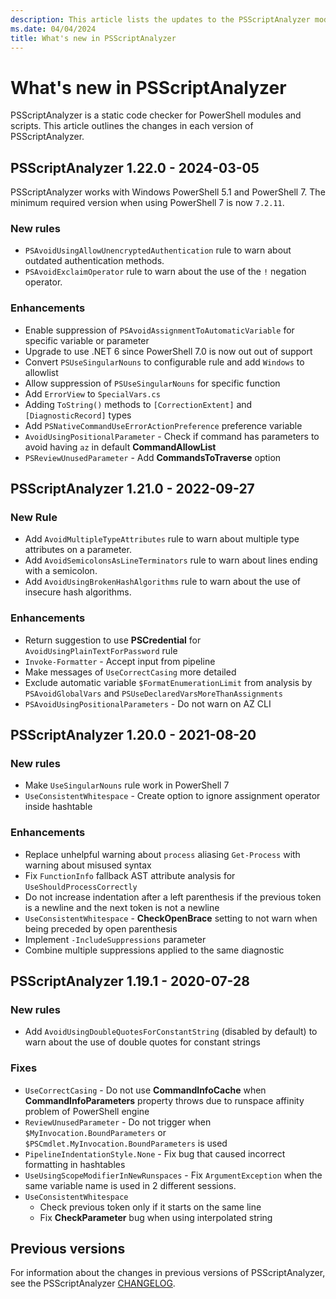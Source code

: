```yaml
---
description: This article lists the updates to the PSScriptAnalyzer module.
ms.date: 04/04/2024
title: What's new in PSScriptAnalyzer
---
```

# What's new in PSScriptAnalyzer

PSScriptAnalyzer is a static code checker for PowerShell modules and scripts. This article outlines
the changes in each version of PSScriptAnalyzer.

## PSScriptAnalyzer 1.22.0 - 2024-03-05

PSScriptAnalyzer works with Windows PowerShell 5.1 and PowerShell 7. The minimum required version
when using PowerShell 7 is now `7.2.11`.

### New rules

- `PSAvoidUsingAllowUnencryptedAuthentication` rule to warn about outdated authentication methods.
- `PSAvoidExclaimOperator` rule to warn about the use of the `!` negation operator.

### Enhancements

- Enable suppression of `PSAvoidAssignmentToAutomaticVariable` for specific variable or parameter
- Upgrade to use .NET 6 since PowerShell 7.0 is now out out of support
- Convert `PSUseSingularNouns` to configurable rule and add `Windows` to allowlist
- Allow suppression of `PSUseSingularNouns` for specific function
- Add `ErrorView` to `SpecialVars.cs`
- Adding `ToString()` methods to `[CorrectionExtent]` and `[DiagnosticRecord]` types
- Add `PSNativeCommandUseErrorActionPreference` preference variable
- `AvoidUsingPositionalParameter` - Check if command has parameters to avoid having `az` in default
  **CommandAllowList**
- `PSReviewUnusedParameter` - Add **CommandsToTraverse** option

## PSScriptAnalyzer 1.21.0 - 2022-09-27

### New Rule

- Add `AvoidMultipleTypeAttributes` rule to warn about multiple type attributes on a parameter.
- Add `AvoidSemicolonsAsLineTerminators` rule to warn about lines ending with a semicolon.
- Add `AvoidUsingBrokenHashAlgorithms` rule to warn about the use of insecure hash algorithms.

### Enhancements

- Return suggestion to use **PSCredential** for `AvoidUsingPlainTextForPassword` rule
- `Invoke-Formatter` - Accept input from pipeline
- Make messages of `UseCorrectCasing` more detailed
- Exclude automatic variable `$FormatEnumerationLimit` from analysis by `PSAvoidGlobalVars` and
  `PSUseDeclaredVarsMoreThanAssignments`
- `PSAvoidUsingPositionalParameters` - Do not warn on AZ CLI

## PSScriptAnalyzer 1.20.0 - 2021-08-20

### New rules

- Make `UseSingularNouns` rule work in PowerShell 7
- `UseConsistentWhitespace` - Create option to ignore assignment operator inside hashtable

### Enhancements

- Replace unhelpful warning about `process` aliasing `Get-Process` with warning about misused syntax
- Fix `FunctionInfo` fallback AST attribute analysis for `UseShouldProcessCorrectly`
- Do not increase indentation after a left parenthesis if the previous token is a newline and the
  next token is not a newline
- `UseConsistentWhitespace` - **CheckOpenBrace** setting to not warn when being preceded by open
  parenthesis
- Implement `-IncludeSuppressions` parameter
- Combine multiple suppressions applied to the same diagnostic

## PSScriptAnalyzer 1.19.1 - 2020-07-28

### New rules

- Add `AvoidUsingDoubleQuotesForConstantString` (disabled by default) to warn about the use of
  double quotes for constant strings

### Fixes

- `UseCorrectCasing` - Do not use **CommandInfoCache** when **CommandInfoParameters** property
  throws due to runspace affinity problem of PowerShell engine
- `ReviewUnusedParameter` - Do not trigger when `$MyInvocation.BoundParameters` or
  `$PSCmdlet.MyInvocation.BoundParameters` is used
- `PipelineIndentationStyle.None` - Fix bug that caused incorrect formatting in hashtables
- `UseUsingScopeModifierInNewRunspaces` - Fix `ArgumentException` when the same variable name is
  used in 2 different sessions.
- `UseConsistentWhitespace`
  - Check previous token only if it starts on the same line
  - Fix **CheckParameter** bug when using interpolated string

## Previous versions

For information about the changes in previous versions of PSScriptAnalyzer, see the PSScriptAnalyzer
[CHANGELOG][01].

<!-- link references -->
[01]: https://github.com/PowerShell/PSScriptAnalyzer/blob/master/CHANGELOG.MD
